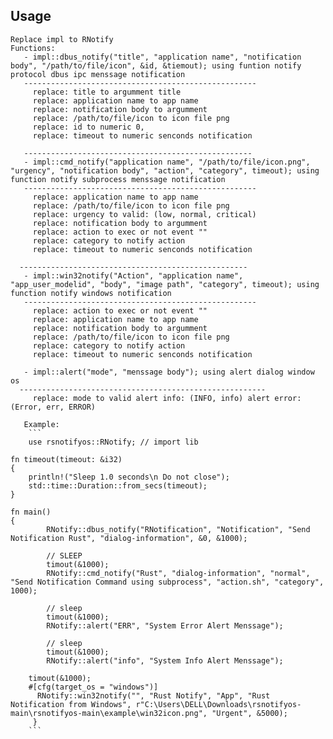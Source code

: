 ## Usage
    Replace impl to RNotify
    Functions:
       - impl::dbus_notify("title", "application name", "notification body", "/path/to/file/icon", &id, &tiemout); using funtion notify protocol dbus ipc menssage notification
       ----------------------------------------------------
         replace: title to argumment title
         replace: application name to app name
         replace: notification body to argumment
         replace: /path/to/file/icon to icon file png
         replace: id to numeric 0, 
         replace: timeout to numeric senconds notification
         
       --------------------------------------------------- 
       - impl::cmd_notify("application name", "/path/to/file/icon.png", "urgency", "notification body", "action", "category", timeout); using function notify subprocess menssage notification
       ----------------------------------------------------
         replace: application name to app name
         replace: /path/to/file/icon to icon file png
         replace: urgency to valid: (low, normal, critical)
         replace: notification body to argumment
         replace: action to exec or not event ""
         replace: category to notify action 
         replace: timeout to numeric senconds notification
      
      --------------------------------------------------- 
       - impl::win32notify("Action", "application name", "app_user_modelid", "body", "image path", "category", timeout); using function notify windows notification
       ----------------------------------------------------
         replace: action to exec or not event ""
         replace: application name to app name
         replace: notification body to argumment
         replace: /path/to/file/icon to icon file png
         replace: category to notify action
         replace: timeout to numeric senconds notification
         
       - impl::alert("mode", "menssage body"); using alert dialog window os
      -------------------------------------------------------
         replace: mode to valid alert info: (INFO, info) alert error: (Error, err, ERROR)
         
       Example:
        ```
        use rsnotifyos::RNotify; // import lib
        
	fn timeout(timeout: &i32) 
	{
   		println!("Sleep 1.0 seconds\n Do not close");
   		std::time::Duration::from_secs(timeout);
	}

	fn main() 
	{
     		RNotify::dbus_notify("RNotification", "Notification", "Send Notification Rust", "dialog-information", &0, &1000);
     		
     		// SLEEP
     		timout(&1000);
     		RNotify::cmd_notify("Rust", "dialog-information", "normal", "Send Notification Command using subprocess", "action.sh", "category", 1000);
     		
     		// sleep
     		timout(&1000);
     		RNotify::alert("ERR", "System Error Alert Menssage");
     		
     		// sleep    
     		timout(&1000);
     		RNotify::alert("info", "System Info Alert Menssage");
        
        timout(&1000);
        #[cfg(target_os = "windows")]
          RNotify::win32notify("", "Rust Notify", "App", "Rust Notification from Windows", r"C:\Users\DELL\Downloads\rsnotifyos-main\rsnotifyos-main\example\win32icon.png", "Urgent", &5000);
         } 
        ```
